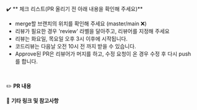 :heavy_check_mark: ** 체크 리스트(PR 올리기 전  아래 내용을 확인해 주세요)**

 * merge할 브랜치의 위치를 확인해 주세요 (master/main :x:)
 * 리뷰가 필요한 경우 'review' 라벨을 달아주고, 리뷰어를 지정해 주세요
 * 리뷰는 화요일, 목요일 오후 3시 이후에 시작됩니다.
 * 코드리뷰는 다음날 오전 10시 전 까지 받을 수 있습니다.
 * Approve된 PR은 리뷰어가 머지를 하고, 수정 요청이 온 경우 수정 후 다시 push 를 합니다.

<br>

:pencil2: **PR 내용**
<br>


:guitar: **기타 링크 및 참고사항**
<br>
